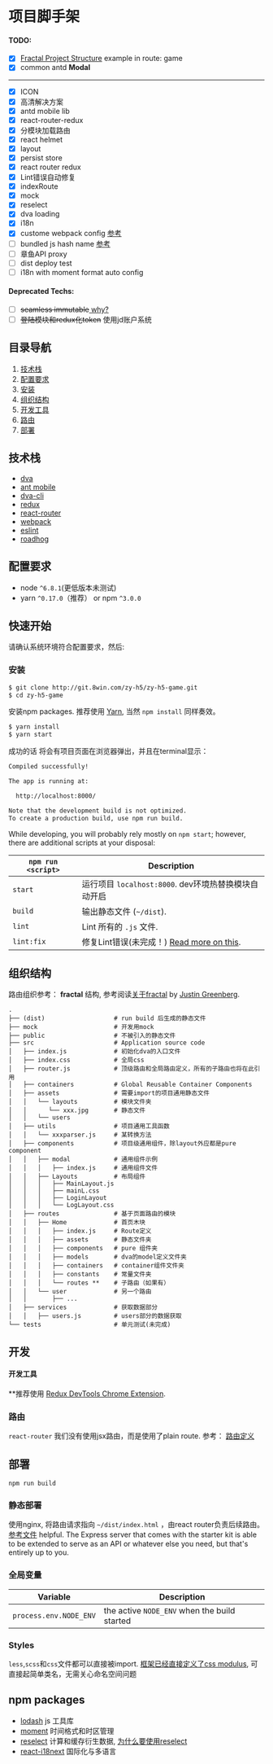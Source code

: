 # 项目脚手架

#### TODO:
- [X] [Fractal Project Structure](https://github.com/davezuko/react-redux-starter-kit/wiki/Fractal-Project-Structure) example in route: game
- [X] common antd <b>Modal</b>
------
- [X] ICON
- [X] 高清解决方案
- [X] antd mobile lib
- [X] react-router-redux
- [X] 分模块加载路由
- [X] react helmet
- [X] layout
- [x] persist store
- [X] react router redux
- [X] Lint错误自动修复
- [X] indexRoute
- [X] mock
- [X] reselect
- [X] dva loading
- [X] i18n
- [X] custome webpack config [参考](https://github.com/sorrycc/roadhog/issues/304)
- [ ] bundled js hash name [参考](https://github.com/packingjs/replace-hash-webpack-plugin)
- [ ] 章鱼API proxy
- [ ] dist deploy test
- [ ] i18n with moment format auto config 

#### Deprecated Techs:
- [ ] <del>seamless immutable</del>[ why?](https://github.com/sorrycc/blog/issues/1) 
- [ ] <del>登陆模块和redux化token</del> 使用jd账户系统

## 目录导航
1. [技术栈](#技术栈)
1. [配置要求](#配置要求)
1. [安装](#安装)
1. [组织结构](#组织结构)
1. [开发工具](#开发工具)
1. [路由](#路由)
1. [部署](#部署)

## 技术栈
* [dva](https://github.com/dvajs/dva/blob/master/README_zh-CN.md)
* [ant mobile](https://mobile.ant.design)
* [dva-cli](https://github.com/dvajs/dva-cli)
* [redux](https://github.com/rackt/redux)
* [react-router](https://github.com/rackt/react-router)
* [webpack](https://github.com/webpack/webpack)
* [eslint](http://eslint.org)
* [roadhog](https://github.com/sorrycc/roadhog)

## 配置要求
* node `^6.8.1`(更低版本未测试)
* yarn `^0.17.0`（推荐） or npm `^3.0.0`

## 快速开始

请确认系统环境符合配置要求，然后:

### 安装

```bash
$ git clone http://git.8win.com/zy-h5/zy-h5-game.git
$ cd zy-h5-game
```

安装npm packages. 推荐使用 [Yarn](https://yarnpkg.com/),  当然 `npm install` 同样奏效。 

```bash
$ yarn install    
$ yarn start      
```
成功的话 将会有项目页面在浏览器弹出，并且在terminal显示：

``` bash
Compiled successfully!

The app is running at:

  http://localhost:8000/

Note that the development build is not optimized.
To create a production build, use npm run build.
```

While developing, you will probably rely mostly on `npm start`; however, there are additional scripts at your disposal:

|`npm run <script>`|Description|
|------------------|-----------|
|`start`|运行项目 `localhost:8000`. dev环境热替换模块自动开启|
|`build`|输出静态文件 (`~/dist`).|
|`lint`|Lint 所有的 `.js` 文件.|
|`lint:fix`|修复Lint错误(未完成！) [Read more on this](http://eslint.org/docs/user-guide/command-line-interface.html#fix).| 

## 组织结构

路由组织参考：
 **fractal** 结构, 参考阅读[关于fractal](https://github.com/davezuko/react-redux-starter-kit/wiki/Fractal-Project-Structure) by [Justin Greenberg](https://github.com/justingreenberg).

```
.
├── (dist)                   # run build 后生成的静态文件 
├── mock                     # 开发用mock
├── public                   # 不被引入的静态文件
├── src                      # Application source code
│   ├── index.js             # 初始化dva的入口文件
│   ├── index.css            # 全局css
│   ├── router.js            # 顶级路由和全局路由定义，所有的子路由也将在此引用
│   ├── containers           # Global Reusable Container Components
│   ├── assets               # 需要import的项目通用静态文件
│   │   └── layouts          # 模块文件夹
│   │      └── xxx.jpg       # 静态文件
│   │   └── users          
│   ├── utils                # 项目通用工具函数
│   │   └── xxxparser.js     # 某转换方法
│   ├── components           # 项目级通用组件，除layout外应都是pure component
│   │   ├── modal            # 通用组件示例 
│   │   │   ├── index.js     # 通用组件文件
│   │   ├── Layouts          # 布局组件
│   │   │   ├── MainLayout.js 
│   │   │   ├── mainL.css    
│   │   │   ├── LoginLayout  
│   │   │   └── LogLayout.css
│   ├── routes               # 基于页面路由的模块
│   │   ├── Home             # 首页木块
│   │   │   ├── index.js     # Route定义
│   │   │   ├── assets       # 静态文件夹
│   │   │   ├── components   # pure 组件夹
│   │   │   ├── models       # dva的model定义文件夹
│   │   │   ├── containers   # container组件文件夹
│   │   │   ├── constants    # 常量文件夹
│   │   │   └── routes **    # 子路由（如果有）
│   │   └── user             # 另一个路由
│   │       ├── ...
│   ├── services             # 获取数据部分
│   │   ├── users.js         # users部分的数据获取
└── tests                    # 单元测试(未完成)
```

## 开发

#### 开发工具

**推荐使用 [Redux DevTools Chrome Extension](https://chrome.google.com/webstore/detail/redux-devtools/lmhkpmbekcpmknklioeibfkpmmfibljd).

### 路由
`react-router` 我们没有使用jsx路由，而是使用了plain route. 参考： [路由定义](https://github.com/ReactTraining/react-router/blob/v3/docs/API.md#plainroute)


## 部署
`npm run build`

### 静态部署
使用nginx, 将路由请求指向 `~/dist/index.html` ，由react router负责后续路由。 [参考文件](https://github.com/reactjs/react-router/blob/master/docs/guides/Histories.md#configuring-your-server) helpful. The Express server that comes with the starter kit is able to be extended to serve as an API or whatever else you need, but that's entirely up to you.

### 全局变量

|Variable|Description|
|---|---|
|`process.env.NODE_ENV`|the active `NODE_ENV` when the build started|

### Styles

`less`,`scss`和`css`文件都可以直接被import.
[框架已经直接定义了css modulus](https://github.com/dvajs/dva-knowledgemap#理解-css-modules), 可直接起简单类名，无需关心命名空间问题

## npm packages
* [lodash](https://lodash.com/docs/4.17.4) js 工具库
* [moment](http://momentjs.cn/docs/) 时间格式和时区管理
* [reselect](https://github.com/reactjs/reselect) 计算和缓存衍生数据, [为什么要使用reselect](http://cn.redux.js.org/docs/recipes/ComputingDerivedData.html)
* [react-i18next](https://react.i18next.com/getting-started.html) 国际化与多语言



